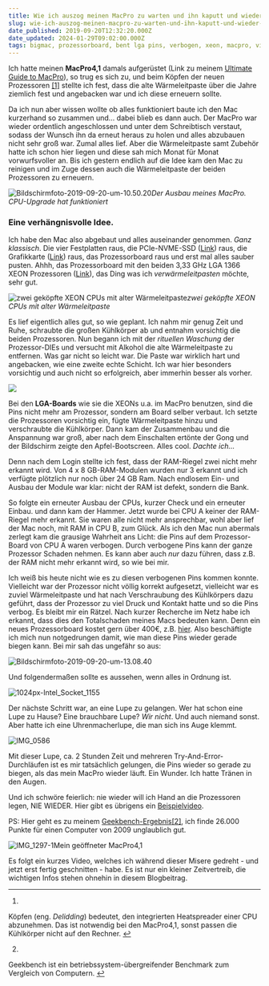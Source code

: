 ```yaml
---
title: Wie ich auszog meinen MacPro zu warten und ihn kaputt und wieder ganz machte
slug: wie-ich-auszog-meinen-macpro-zu-warten-und-ihn-kaputt-und-wieder-ganz-machte
date_published: 2019-09-20T12:32:20.000Z
date_updated: 2024-01-29T09:02:00.000Z
tags: bigmac, prozessorboard, bent lga pins, verbogen, xeon, macpro, video
---
```


Ich hatte meinen **MacPro4,1** damals aufgerüstet (Link zu meinem [Ultimate Guide to MacPro](__GHOST_URL__/ein-kleiner-abriss-zu-meinem-mac-pro-bigmac-2/)), so trug es sich zu, und beim Köpfen der neuen Prozessoren [[1]](#fn1) stellte ich fest, dass die alte Wärmeleitpaste über die Jahre ziemlich fest und angebacken war und ich diese erneuern sollte. 

Da ich nun aber wissen wollte ob alles funktioniert baute ich den Mac kurzerhand so zusammen und… dabei blieb es dann auch. Der MacPro war wieder ordentlich angeschlossen und unter dem Schreibtisch verstaut, sodass der Wunsch ihn da erneut heraus zu holen und alles abzubauen nicht sehr groß war. Zumal alles lief. Aber die Wärmeleitpaste samt Zubehör hatte ich schon hier liegen und diese sah mich Monat für Monat vorwurfsvoller an. Bis ich gestern endlich auf die Idee kam den Mac zu reinigen und im Zuge dessen auch die Wärmeleitpaste der beiden Prozessoren zu erneuern.

![Bildschirmfoto-2019-09-20-um-10.50.20](__GHOST_URL__/content/images/2019/09/Bildschirmfoto-2019-09-20-um-10.50.20.png)*Der Ausbau meines MacPro. CPU-Upgrade hat funktioniert*

### Eine verhängnisvolle Idee.

Ich habe den Mac also abgebaut und alles auseinander genommen. *Ganz klassisch*. Die vier Festplatten raus, die PCIe-NVME-SSD ([Link](__GHOST_URL__/nvme-ssd-in-macpro4-1/)) raus, die Grafikkarte ([Link](__GHOST_URL__/wie-man-eine-pc-grafikkarte-fur-den-mac-um-flasht-efi-rom/)) raus, das Prozessorboard raus und erst mal alles sauber pusten. Ahhh, das Prozessorboard mit den beiden 3,33 GHz LGA 1366 XEON Prozessoren ([Link](__GHOST_URL__/how-to-delid-and-upgrade-your-macpro-4-1-cpus/)), das Ding was ich *verwärmeleitpasten* möchte, sehr gut.

![zwei geköpfte XEON CPUs mit alter Wärmeleitpaste](__GHOST_URL__/content/images/2019/04/xeon5520-delid-xeon5680-lidded2-1.JPG)*zwei geköpfte XEON CPUs mit alter Wärmeleitpaste*

Es lief eigentlich alles gut, so wie geplant. Ich nahm mir genug Zeit und Ruhe, schraubte die großen Kühlkörper ab und entnahm vorsichtig die beiden Prozessoren. Nun begann ich mit der *rituellen Waschung* der Prozessor-DIEs und versucht mit Alkohol die alte Wärmeleitpaste zu entfernen. Was gar nicht so leicht war. Die Paste war wirklich hart und angebacken, wie eine zweite echte Schicht. Ich war hier besonders vorsichtig und auch nicht so erfolgreich, aber immerhin besser als vorher.

![](__GHOST_URL__/content/images/2019/04/delidded_cpuA_x5680.jpg)

Bei den **LGA-Boards** wie sie die XEONs u.a. im MacPro benutzen, sind die Pins nicht mehr am Prozessor, sondern am Board selber verbaut. Ich setzte die Prozessoren vorsichtig ein, fügte Wärmeleitpaste hinzu und verschraubte die Kühlkörper. Dann kam der Zusammenbau und die Anspannung war groß, aber nach dem Einschalten ertönte der Gong und der Bildschirm zeigte den Apfel-Bootscreen. Alles cool. *Dachte ich…*

Denn nach dem Login stellte ich fest, dass der RAM-Riegel zwei nicht mehr erkannt wird. Von 4 x 8 GB-RAM-Modulen wurden nur 3 erkannt und ich verfügte plötzlich nur noch über 24 GB Ram. Nach endlosem Ein- und Ausbau der Module war klar: nicht der RAM ist defekt, sondern die Bank.

So folgte ein erneuter Ausbau der CPUs, kurzer Check und ein erneuter Einbau. und dann kam der Hammer. Jetzt wurde bei CPU A keiner der RAM-Riegel mehr erkannt. Sie waren alle nicht mehr ansprechbar, wohl aber lief der Mac noch, mit RAM in CPU B, zum Glück. Als ich den Mac nun abermals zerlegt kam die grausige Wahrheit ans Licht: die Pins auf dem Prozessor-Board von CPU A waren verbogen. Durch verbogene Pins kann der ganze Prozessor Schaden nehmen. Es kann aber auch *nur* dazu führen, dass z.B. der RAM nicht mehr erkannt wird, so wie bei mir.

Ich weiß bis heute nicht wie es zu diesen verbogenen Pins kommen konnte. Vielleicht war der Prozessor nicht völlig korrekt aufgesetzt, vielleicht war es zuviel Wärmeleitpaste und hat nach Verschraubung des Kühlkörpers dazu geführt, dass der Prozessor zu viel Druck und Kontakt hatte und so die Pins verbog. Es bleibt mir ein Rätzel. Nach kurzer Recherche im Netz habe ich erkannt, dass dies den Totalschaden meines Macs bedeuten kann. Denn ein neues Prozessorboard kostet gern über 400€, z.B. [hier](https://www.ebay.de/itm/Apple-Mac-Pro-4-1-2009-A1289-630-9402-8-Core-2-26GHz-CPU-Tray/153647309744?hash=item23c617e3b0:g:b-0AAOSwQXZdgfGq). Also beschäftigte ich mich nun notgedrungen damit, wie man diese Pins wieder gerade biegen kann. Bei mir sah das ungefähr so aus:

![Bildschirmfoto-2019-09-20-um-13.08.40](__GHOST_URL__/content/images/2019/09/Bildschirmfoto-2019-09-20-um-13.08.40.png)

Und folgendermaßen sollte es aussehen, wenn alles in Ordnung ist.

![1024px-Intel_Socket_1155](__GHOST_URL__/content/images/2019/09/1024px-Intel_Socket_1155.jpg)

Der nächste Schritt war, an eine Lupe zu gelangen. Wer hat schon eine Lupe zu Hause? Eine brauchbare Lupe? *Wir nicht*. Und auch niemand sonst. Aber hatte ich eine Uhrenmacherlupe, die man sich ins Auge klemmt.

![IMG_0586](__GHOST_URL__/content/images/2019/09/IMG_0586.JPG)

Mit dieser Lupe, ca. 2 Stunden Zeit und mehreren Try-And-Error-Durchläufen ist es mir tatsächlich gelungen, die Pins wieder so gerade zu biegen, als das mein MacPro wieder läuft. Ein Wunder. Ich hatte Tränen in den Augen.

Und ich schwöre feierlich: nie wieder will ich Hand an die Prozessoren legen, NIE WIEDER. Hier gibt es übrigens ein [Beispielvideo](https://www.youtube.com/watch?v=MX3ppQdwH-k).

PS: Hier geht es zu meinem [Geekbench-Ergebnis](https://browser.geekbench.com/v4/cpu/14643774)[[2]](#fn2), ich finde 26.000 Punkte für einen Computer von 2009 unglaublich gut.

![IMG_1297-1](__GHOST_URL__/content/images/2019/09/IMG_1297-1.jpeg)Mein geöffneter MacPro4,1

Es folgt ein kurzes Video, welches ich während dieser Misere gedreht - und jetzt erst fertig geschnitten - habe. Es ist nur ein kleiner Zeitvertreib, die wichtigen Infos stehen ohnehin in diesem Blogbeitrag.

---

1. 
Köpfen (eng. *Delidding*) bedeutet, den integrierten Heatspreader einer CPU abzunehmen. Das ist notwendig bei den MacPro4,1, sonst passen die Kühlkörper nicht auf den Rechner. [↩︎](#fnref1)

2. 
Geekbench ist ein betriebssystem-übergreifender Benchmark zum Vergleich von Computern. [↩︎](#fnref2)
